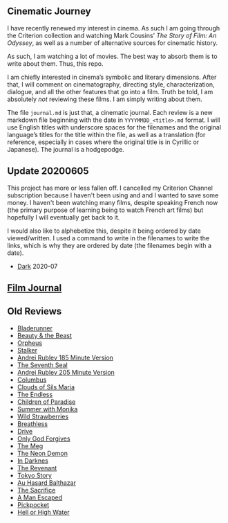 ## Cinematic Journey

I have recently renewed my interest in cinema. As such I am going
through the Criterion collection and watching Mark Cousins’ *The Story
of Film: An Odyssey*, as well as a number of alternative sources for
cinematic history.

As such, I am watching a lot of movies. The best way to absorb them is
to write about them. Thus, this repo.

I am chiefly interested in cinema’s symbolic and literary dimensions.
After that, I will comment on cinematography, directing style,
characterization, dialogue, and all the other features that go into a
film. Truth be told, I am absolutely *not* reviewing these films. I am
simply writing about them.

The file `journal.md` is just that, a cinematic journal. Each review is
a new markdown file beginning with the date in `YYYYMMDD_<title>.md`
format. I will use English titles with underscore spaces for the
filenames and the original language’s titles for the title within the
file, as well as a translation (for reference, especially in cases where
the original title is in Cyrillic or Japanese). The journal is a
hodgepodge.

## Update 20200605

This project has more or less fallen off. I cancelled my Criterion
Channel subscription because I haven't been using and and I wanted to
save some money. I haven't been watching many films, despite speaking
French now (the primary purpose of learning being to watch French art
films) but hopefully I will eventually get back to it.

I would also like to alphebetize this, despite it being ordered by date
viewed/written. I used a command to write in the filenames to write the
links, which is why they are ordered by date (the filenames begin with a
date).

- [Dark](Dark.md) 2020-07

## [Film Journal](journal.md)

## Old Reviews

  - [Bladerunner](bladerunner.md)
  - [Beauty & the Beast](20181027_the_beauty_and_the_beast.md)
  - [Orpheus](20181028_orpheus.md)
  - [Stalker](20181031_stalker.md)
  - [Andrei Rublev 185 Minute Version](20181108_andrei_rublev_185_minutes.md)
  - [The Seventh Seal](20181110_the_seventh_seal.md)
  - [Andrei Rublev 205 Minute Version](20181111_andrei_rublev_205_minutes.md)
  - [Columbus](20181112_columbus.md)
  - [Clouds of Sils Maria](20181115_clouds_of_sils_maria.md)
  - [The Endless](20181116_the_endless.md)
  - [Children of Paradise](20181118_children_of_paradise.md)
  - [Summer with Monika](20181120_summer_with_monika.md)
  - [Wild Strawberries](20181120_wild_strawberries.md)
  - [Breathless](20181121_breathless.md)
  - [Drive](20181122_drive.md)
  - [Only God Forgives](20181123_only_god_forgives.md)
  - [The Meg](20181124_the_meg.md)
  - [The Neon Demon](20181124_the_neon_demon.md)
  - [In Darknes](20181125_in_darkness.md)
  - [The Revenant](20181125_the_revenant.md)
  - [Tokyo Story](20181127_tokyo_story.md)
  - [Au Hasard Balthazar](20181202_au_hasard_balthazar.md)
  - [The Sacrifice](20181202_the_sacrifice.md)
  - [A Man Escaped](20181207_a_man_escaped.md)
  - [Pickpocket](20181209_pickpocket.md)
  - [Hell or High Water](20190310_hell_or_high_water.md)
